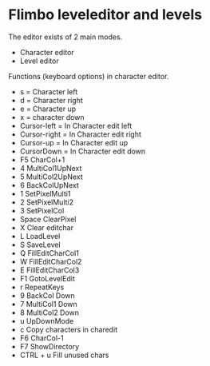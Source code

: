 # Flimbo leveleditor and levels

The editor exists of 2 main modes.
* Character editor
* Level editor


Functions (keyboard options) in character editor.
* s = Character left
* d = Character right
* e = Character up
* x = character down
* Cursor-left	= In Character edit left
* Cursor-right = In Character edit right
* Cursor-up = In Character edit up
* CursorDown = In Character edit down
* F5   CharCol+1
* 4    MultiCol1UpNext
* 5    MultiCol2UpNext
* 6    BackColUpNext
* 1    SetPixelMulti1
* 2    SetPixelMulti2
* 3    SetPixelCol
* Space ClearPixel
* X 	Clear editchar
* L 	LoadLevel
* S 	SaveLevel
* Q 	FillEditCharCol1
* W 	FillEditCharCol2
* E 	FillEditCharCol3
* F1	GotoLevelEdit
* r		RepeatKeys
* 9 BackCol Down
* 7 MultiCol1 Down
* 8 MultiCol2 Down
* u UpDownMode
* c Copy characters in charedit
* F6  CharCol-1
* F7  ShowDirectory
* CTRL + u Fill unused chars

